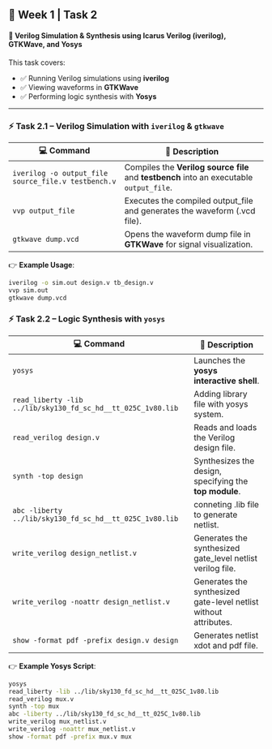 ## 📘 Week 1 | Task 2  
#### 🔹 Verilog Simulation & Synthesis using **Icarus Verilog (iverilog)**, **GTKWave**, and **Yosys**

This task covers:
- ✅ Running Verilog simulations using **iverilog**  
- ✅ Viewing waveforms in **GTKWave**  
- ✅ Performing logic synthesis with **Yosys**

---

### ⚡ Task 2.1 – Verilog Simulation with `iverilog` & `gtkwave`

| 💻 Command | 📖 Description |
|------------|----------------|
| `iverilog -o output_file source_file.v testbench.v` | Compiles the **Verilog source file** and **testbench** into an executable `output_file`. |
| `vvp output_file` | Executes the compiled output_file and generates the waveform (.vcd file). |
| `gtkwave dump.vcd` | Opens the waveform dump file in **GTKWave** for signal visualization. |

👉 **Example Usage**:  
```bash
iverilog -o sim.out design.v tb_design.v
vvp sim.out
gtkwave dump.vcd
```
### ⚡ Task 2.2 – Logic Synthesis with `yosys`

| 💻 Command | 📖 Description |
|------------|----------------|
| `yosys` | Launches the **yosys interactive shell**. |
| `read_liberty -lib ../lib/sky130_fd_sc_hd__tt_025C_1v80.lib` | Adding library file with yosys system. |
| `read_verilog design.v` | Reads and loads the Verilog design file. |
| `synth -top design` | Synthesizes the design, specifying the **top module**. |
| `abc -liberty ../lib/sky130_fd_sc_hd__tt_025C_1v80.lib` | conneting .lib file to generate netlist. |
| `write_verilog design_netlist.v` | Generates the synthesized gate_level netlist verilog file. |
| `write_verilog -noattr design_netlist.v` | Generates the synthesized gate-level netlist without attributes. |
| `show -format pdf -prefix design.v design` | Generates netlist xdot and pdf file. |

👉 **Example Yosys Script**:  
```bash
yosys
read_liberty -lib ../lib/sky130_fd_sc_hd__tt_025C_1v80.lib
read_verilog mux.v
synth -top mux
abc -liberty ../lib/sky130_fd_sc_hd__tt_025C_1v80.lib
write_verilog mux_netlist.v
write_verilog -noattr mux_netlist.v
show -format pdf -prefix mux.v mux
```
